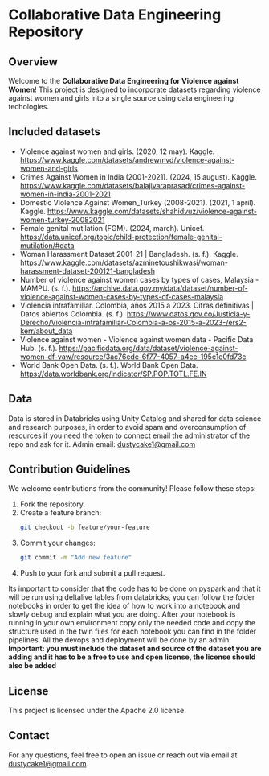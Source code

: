 # Collaborative Data Engineering Repository

## Overview
Welcome to the **Collaborative Data Engineering for Violence against Women**! This project is designed to incorporate datasets regarding violence against women and girls into a single source using data engineering techologies.

## Included datasets
* Violence against women and girls. (2020, 12 may). Kaggle. https://www.kaggle.com/datasets/andrewmvd/violence-against-women-and-girls
* Crimes Against Women in India (2001-2021). (2024, 15 august). Kaggle. https://www.kaggle.com/datasets/balajivaraprasad/crimes-against-women-in-india-2001-2021
* Domestic Violence Against Women_Turkey (2008-2021). (2021, 1 april). Kaggle. https://www.kaggle.com/datasets/shahidvuz/violence-against-women-turkey-20082021
* Female genital mutilation (FGM). (2024, march). Unicef. https://data.unicef.org/topic/child-protection/female-genital-mutilation/#data
* Woman Harassment Dataset 2001-21 | Bangladesh. (s. f.). Kaggle. https://www.kaggle.com/datasets/azminetoushikwasi/woman-harassment-dataset-200121-bangladesh
* Number of violence against women cases by types of cases, Malaysia - MAMPU. (s. f.). https://archive.data.gov.my/data/dataset/number-of-violence-against-women-cases-by-types-of-cases-malaysia
* Violencia intrafamiliar. Colombia, años 2015 a 2023. Cifras definitivas | Datos abiertos Colombia. (s. f.). https://www.datos.gov.co/Justicia-y-Derecho/Violencia-intrafamiliar-Colombia-a-os-2015-a-2023-/ers2-kerr/about_data
* Violence against women - Violence against women data - Pacific Data Hub. (s. f.). https://pacificdata.org/data/dataset/violence-against-women-df-vaw/resource/3ac76edc-6f77-4057-a4ee-195e1e0fd73c
* World Bank Open Data. (s. f.). World Bank Open Data. https://data.worldbank.org/indicator/SP.POP.TOTL.FE.IN

## Data
Data is stored in Databricks using Unity Catalog and shared for data science and research purposes, in order to avoid spam and overconsumption of resources if you need the token to connect email the administrator of the repo and ask for it. Admin email: dustycake1@gmail.com

## Contribution Guidelines
We welcome contributions from the community! Please follow these steps:
1. Fork the repository.
2. Create a feature branch:
   ```bash
   git checkout -b feature/your-feature
   ```
3. Commit your changes:
   ```bash
   git commit -m "Add new feature"
   ```
4. Push to your fork and submit a pull request.

Its important to consider that the code has to be done on pyspark and that it will be run using deltalive tables from databricks, you can follow the folder notebooks in order to get the idea of how to work into a notebook and slowly debug and explain what you are doing. After your notebook is running in your own environment copy only the needed code and copy the structure used in the twin files for each notebook you can find in the folder pipelines.
All the devops and deployment will be done by an admin.
**Important: you must include the dataset and source of the dataset you are adding and it has to be a free to use and open license, the license should also be added**


## License
This project is licensed under the Apache 2.0 license.

## Contact
For any questions, feel free to open an issue or reach out via email at dustycake1@gmail.com.

